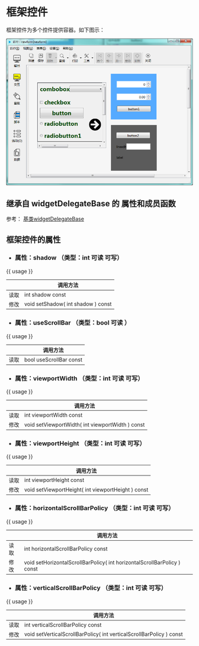 # 框架控件

框架控件为多个控件提供容器。如下图示：

![example](2-9-01.png)

## 继承自 widgetDelegateBase 的 属性和成员函数

参考： [基类widgetDelegateBase](2-2-base)

## 框架控件的属性

- ### 属性：shadow （类型：int 可读 可写）

{{ usage }}

| |调用方法|
| - | - |
|读取|int shadow const|
|修改|void setShadow( int shadow ) const|


- ### 属性：useScrollBar （类型：bool 可读 ）

{{ usage }}

| |调用方法|
| - | - |
|读取|bool useScrollBar const|



- ### 属性：viewportWidth （类型：int 可读 可写）

{{ usage }}

| |调用方法|
| - | - |
|读取|int viewportWidth const|
|修改|void setViewportWidth( int viewportWidth ) const|


- ### 属性：viewportHeight （类型：int 可读 可写）

{{ usage }}

| |调用方法|
| - | - |
|读取|int viewportHeight const|
|修改|void setViewportHeight( int viewportHeight ) const|


- ### 属性：horizontalScrollBarPolicy （类型：int 可读 可写）

{{ usage }}

| |调用方法|
| - | - |
|读取|int horizontalScrollBarPolicy const|
|修改|void setHorizontalScrollBarPolicy( int horizontalScrollBarPolicy ) const|


- ### 属性：verticalScrollBarPolicy （类型：int 可读 可写）

{{ usage }}

| |调用方法|
| - | - |
|读取|int verticalScrollBarPolicy const|
|修改|void setVerticalScrollBarPolicy( int verticalScrollBarPolicy ) const|


